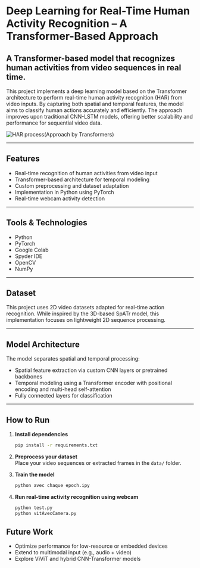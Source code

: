 # Deep Learning for Real-Time Human Activity Recognition – A Transformer-Based Approach

## A Transformer-based model that recognizes human activities from video sequences in real time.

This project implements a deep learning model based on the Transformer architecture to perform real-time human activity recognition (HAR) from video inputs. By capturing both spatial and temporal features, the model aims to classify human actions accurately and efficiently. The approach improves upon traditional CNN-LSTM models, offering better scalability and performance for sequential video data.

![HAR process(Approach by Transformers)]([C:\Users\hp\Desktop\HAR\harimg](https://www.google.com/url?sa=i&url=https%3A%2F%2Fwww.mdpi.com%2F1424-8220%2F25%2F2%2F301&psig=AOvVaw0sC5d6PrPtgTGaNyoMYB1-&ust=1750197296561000&source=images&cd=vfe&opi=89978449&ved=0CBQQjRxqFwoTCNjKw5L39o0DFQAAAAAdAAAAABAK).jpg)


---

## Features

- Real-time recognition of human activities from video input  
- Transformer-based architecture for temporal modeling  
- Custom preprocessing and dataset adaptation  
- Implementation in Python using PyTorch  
- Real-time webcam activity detection  

---

## Tools & Technologies

- Python  
- PyTorch  
- Google Colab  
- Spyder IDE  
- OpenCV  
- NumPy  

---

## Dataset

This project uses 2D video datasets adapted for real-time action recognition. While inspired by the 3D-based SpATr model, this implementation focuses on lightweight 2D sequence processing.

---

## Model Architecture

The model separates spatial and temporal processing:

- Spatial feature extraction via custom CNN layers or pretrained backbones  
- Temporal modeling using a Transformer encoder with positional encoding and multi-head self-attention  
- Fully connected layers for classification  

---

## How to Run

1. **Install dependencies**
   ```bash
   pip install -r requirements.txt
   ```

2. **Preprocess your dataset**  
   Place your video sequences or extracted frames in the `data/` folder.

3. **Train the model**
   ```bash
   python avec chaque epoch.ipy
   ```

4. **Run real-time activity recognition using webcam**
   ```bash
   python test.py 
   python vitAvecCamera.py
   ```



##  Future Work

- Optimize performance for low-resource or embedded devices  
- Extend to multimodal input (e.g., audio + video)  
- Explore ViViT and hybrid CNN-Transformer models  






